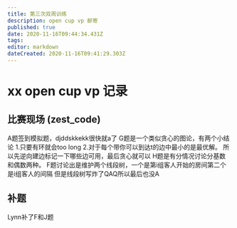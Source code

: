 ```yaml
---
title: 第三次双周训练
description: open cup vp 邮寄
published: true
date: 2020-11-16T09:44:34.431Z
tags: 
editor: markdown
dateCreated: 2020-11-16T09:41:29.303Z
---
```


# xx open cup vp 记录

## 比赛现场 (zest_code)

A题签到模拟题，djddskkekk很快就a了
G题是一个类似贪心的图论，有两个小结论
1.只要有环就会too long
2.对于每个带你可以到达t的边中最小的是最优解。
所以先逆向建边标记一下哪些边可用，最后贪心就可以
H题是有分情况讨论分基数和偶数两种。
F题讨论出是维护两个线段树，一个是第i组客人开始的房间第二个是i组客人的间隔
但是线段树写炸了QAQ所以最后也没A
## 补题
Lynn补了F和J题